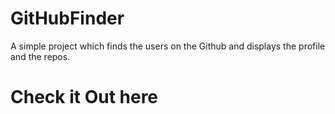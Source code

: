 # GitHubFinder
A simple project which finds the users on the Github and displays the profile and the repos.

# Check it Out here
